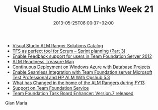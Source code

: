 ﻿---
title: "Visual Studio ALM Links Week 21"
description: ""
date: 2013-05-25T06:00:37+02:00
draft: false
tags: [Visual Studio ALM]
categories: [Visual Studio ALM]
---
- [Visual Studio ALM Ranger Solutions Catalog](http://blogs.msdn.com/b/willy-peter_schaub/archive/2013/05/16/visual-studio-alm-ranger-solutions-catalog.aspx?utm_source=feedly)
- [TFS as perfect tool for Scrum – Sprint planning (Part 3)](http://osnabrugge.wordpress.com/2013/05/06/tfs-as-perfect-tool-for-scrum-part-3-sprint-planning)
- [Enable Feedback support for users in Team Foundation Server 2012](http://nakedalm.com/enable-feedback-support-for-users-in-team-foundation-server-2012/)
- [ALM Readiness Treasure Map](http://blogs.msdn.com/b/willy-peter_schaub/archive/2013/04/09/toc-alm-readiness-treasure-map.aspx)
- [Continuous Deployment on Windows Azure with Database Projects](http://www.codewrecks.com/blog/index.php/2013/05/22/continuous-deployment-on-windows-azure-with-database-projects/)
- [Enable Seamless Integration with Team Foundation server Microsoft Test Professional and HP ALM With Opshub 5.3](http://blogs.msdn.com/b/visualstudioalm/archive/2013/05/13/enabling-seamless-integration-with-team-foundation-server-microsoft-test-professional-and-hp-alm-with-opshub-v5-3.aspx)
- [What has Changed in the home of the ALM Rangers during FY13](http://blogs.msdn.com/b/willy-peter_schaub/archive/2013/05/10/what-has-changed-in-the-home-of-the-alm-rangers-during-fy13.aspx)
- [Support on Team Foundation Service](http://blogs.msdn.com/b/bharry/archive/2013/05/24/support-on-team-foundation-service.aspx)
- [Team Foundation Task Board Enhancer: Version.7 released](http://pascoal.net/2013/05/team-foundation-task-board-enhancer-version-7-released/)

Gian Maria

